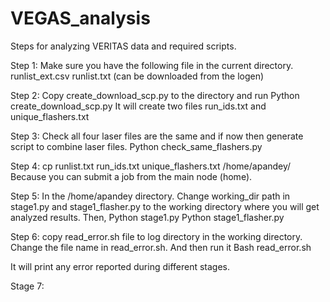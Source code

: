 # VEGAS_analysis
Steps for analyzing VERITAS data and required scripts.  

Step 1: Make sure you have the following file in the current directory.
runlist_ext.csv  runlist.txt
(can be downloaded from the logen)

Step 2: Copy create_download_scp.py to the directory and run
Python create_download_scp.py
It will create two files run_ids.txt and unique_flashers.txt

Step 3: Check all four laser files are the same and if now then generate script to combine laser files. 
Python check_same_flashers.py

Step 4: cp runlist.txt run_ids.txt unique_flashers.txt /home/apandey/
Because you can submit a job from the main node (home).

Step 5: In the /home/apandey directory. Change working_dir path in stage1.py and stage1_flasher.py to the working directory where you will get analyzed results. Then, 
Python stage1.py
Python stage1_flasher.py

Step 6: copy read_error.sh file to log directory in the working directory.
Change the file name in read_error.sh. And then run it
Bash read_error.sh

It will print any error reported during different stages. 

Stage 7: 

